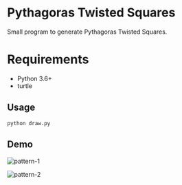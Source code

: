 # Pythagoras Twisted Squares
Small program to generate Pythagoras Twisted Squares.

# Requirements
* Python 3.6+
* turtle

## Usage
```
python draw.py
```

## Demo
![pattern-1](https://user-images.githubusercontent.com/69471106/233761893-8b1a29ef-3c3f-4e03-9d14-a4871d840fbe.png)


![pattern-2](https://user-images.githubusercontent.com/69471106/233761910-97644b52-5769-480f-87a3-1ff2d3a8307d.png)

